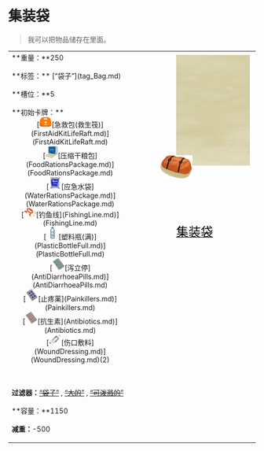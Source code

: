 # 集装袋  
> 我可以把物品储存在里面。  
  
<table class="table table-bordered" data-toggle="table"  data-show-header="false"><thead style="display:none"><tr ><th  style="width:50%;text-align:left;vertical-align:top;"  >title</th><th  style="width:50%;text-align:left;vertical-align:top;"  ></th></tr></thead><tr ><td  style="width:50%;text-align:left;vertical-align:top;"  >**重量：**250<br><br>**标签：**	[“袋子”](tag_Bag.md)<br><br>**槽位：**5<br><br>**初始卡牌：**<div style="display:inline-block"><div class="gamedatalist" style="text-align:center;;min-height:0px;">[<div style="width:25px;display:inline-block;text-align:center"><img decoding="async" src="../wiki/Sprite/FirstAidKit.png" href="a.md" style="max-width:25px;max-height:25px;"></div>[急救包(救生筏)](FirstAidKitLifeRaft.md)](FirstAidKitLifeRaft.md)</div><div class="gamedatalist" style="text-align:center;;min-height:0px;">[<div style="width:25px;display:inline-block;text-align:center"><img decoding="async" src="../wiki/Sprite/FoodRationsPackage.png" href="a.md" style="max-width:25px;max-height:25px;"></div>[压缩干粮包](FoodRationsPackage.md)](FoodRationsPackage.md)</div><div class="gamedatalist" style="text-align:center;;min-height:0px;">[<div style="width:25px;display:inline-block;text-align:center"><img decoding="async" src="../wiki/Sprite/WaterRationsPackage.png" href="a.md" style="max-width:25px;max-height:25px;"></div>[应急水袋](WaterRationsPackage.md)](WaterRationsPackage.md)</div><div class="gamedatalist" style="text-align:center;;min-height:0px;">[<div style="width:25px;display:inline-block;text-align:center"><img decoding="async" src="../wiki/Sprite/FishingLine.png" href="a.md" style="max-width:25px;max-height:25px;"></div>[钓鱼线](FishingLine.md)](FishingLine.md)</div><div class="gamedatalist" style="text-align:center;;min-height:0px;">[<div style="width:25px;display:inline-block;text-align:center"><img decoding="async" src="../wiki/Sprite/PlasticBottle.png" href="a.md" style="max-width:25px;max-height:25px;"></div>[塑料瓶(满)](PlasticBottleFull.md)](PlasticBottleFull.md)</div><div class="gamedatalist" style="text-align:center;;min-height:0px;">[<div style="width:25px;display:inline-block;text-align:center"><img decoding="async" src="../wiki/Sprite/Anti-Diarrhoea.png" href="a.md" style="max-width:25px;max-height:25px;"></div>[泻立停](AntiDiarrhoeaPills.md)](AntiDiarrhoeaPills.md)</div><div class="gamedatalist" style="text-align:center;;min-height:0px;">[<div style="width:25px;display:inline-block;text-align:center"><img decoding="async" src="../wiki/Sprite/Painkillers.png" href="a.md" style="max-width:25px;max-height:25px;"></div>[止‍疼薬](Painkillers.md)](Painkillers.md)</div><div class="gamedatalist" style="text-align:center;;min-height:0px;">[<div style="width:25px;display:inline-block;text-align:center"><img decoding="async" src="../wiki/Sprite/Antibiotics.png" href="a.md" style="max-width:25px;max-height:25px;"></div>[抗生素](Antibiotics.md)](Antibiotics.md)</div><div class="gamedatalist" style="text-align:center;;min-height:0px;">[<div style="width:25px;display:inline-block;text-align:center"><img decoding="async" src="../wiki/Sprite/Dressing.png" href="a.md" style="max-width:25px;max-height:25px;"></div>[伤口敷料](WoundDressing.md)](WoundDressing.md)(2)</div></div>  
  
<br><br>**过滤器：**~~[“袋子”](tag_Bag.md)~~ , ~~[“大的”](tag_Large.md)~~ , ~~[“可泼溅的”](tag_Spillable.md)~~<br><br>**容量：**1150<br><br>**减重：**-500</td><td  style="width:50%;text-align:left;vertical-align:top;"  ><div style="float:right; margin:5px"><div class="gamecard" style="width:150px; height:225px;"><a href="ContainerBagA.md" style="color:black"><img class="bg" decoding="async" src="../wiki/Sprite/BG_SandFront.png" href="a.md" style="max-width:150px;max-height:225px;"><img decoding="async" src="../wiki/Sprite/ContainerBag.png" class="cardimage" style="transform: translate(-50%, -50%) scale(0.4398826979472141);"><span style="font-size: 25px;">集装袋</span></a></div></div></td></tr></tbody></table>  
  


<script>document.title="集装袋 - 卡牌生存百科 Card Survival Wiki";</script>